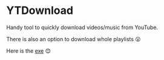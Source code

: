 # YTDownload
 Handy tool to quickly download videos/music from YouTube.

 There is also an option to download whole playlists 😮
 
 Here is the [exe](https://github.com/ecfed9bd-3cbf-4e43-b745-79253483a83b) 😊
